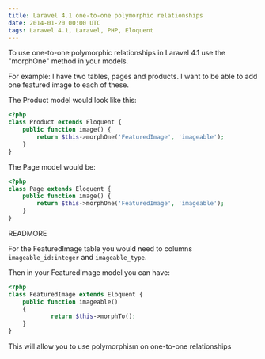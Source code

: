 ```yaml
---
title: Laravel 4.1 one-to-one polymorphic relationships
date: 2014-01-20 00:00 UTC
tags: Laravel 4.1, Laravel, PHP, Eloquent
---
```


To use one-to-one polymorphic relationships in Laravel 4.1  use the "morphOne" method in your models.

For example: I have two tables, pages and products.  I want to be able to add one featured image to each of these.

The Product model would look like this:

```php
<?php
class Product extends Eloquent {
	public function image() {
		return $this->morphOne('FeaturedImage', 'imageable');
	}
}
```

The Page model would be:

```php
<?php
class Page extends Eloquent {
	public function image() {
		return $this->morphOne('FeaturedImage', 'imageable');
	}
}
```

READMORE

For the FeaturedImage table you would need to columns ```imageable_id:integer``` and ```imageable_type```.

Then in your FeaturedImage model you can have:

```php
<?php
class FeaturedImage extends Eloquent {
	public function imageable()
	{
			return $this->morphTo();
	}
}
```

This will allow you to use polymorphism on one-to-one relationships
